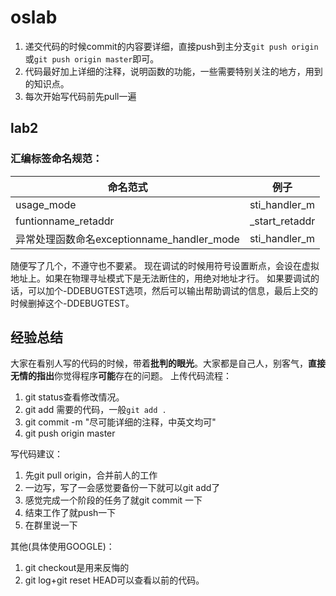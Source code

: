 # oslab
1. 递交代码的时候commit的内容要详细，直接push到主分支`git push origin`或`git push origin master`即可。
2. 代码最好加上详细的注释，说明函数的功能，一些需要特别关注的地方，用到的知识点。
3. 每次开始写代码前先pull一遍

## lab2
### 汇编标签命名规范：
|命名范式|例子|
|-|-|
|usage_mode | sti_handler_m|
|funtionname_retaddr|_start_retaddr|
|异常处理函数命名exceptionname_handler_mode|sti_handler_m|

随便写了几个，不遵守也不要紧。
现在调试的时候用符号设置断点，会设在虚拟地址上。如果在物理寻址模式下是无法断住的，用绝对地址才行。
如果要调试的话，可以加个-DDEBUGTEST选项，然后可以输出帮助调试的信息，最后上交的时候删掉这个-DDEBUGTEST。

## 经验总结
大家在看别人写的代码的时候，带着**批判的眼光**。大家都是自己人，别客气，**直接无情的指出**你觉得程序**可能**存在的问题。
上传代码流程：
1. git status查看修改情况。
2. git add 需要的代码，一般`git add .`
3. git commit -m "尽可能详细的注释，中英文均可"
4. git push origin master

写代码建议：
1. 先git pull origin，合并前人的工作
2. 一边写，写了一会感觉要备份一下就可以git add了
3. 感觉完成一个阶段的任务了就git commit 一下
4. 结束工作了就push一下
5. 在群里说一下

其他(具体使用GOOGLE)：
1. git checkout是用来反悔的
2. git log+git reset HEAD可以查看以前的代码。